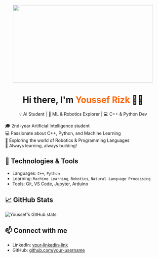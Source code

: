 <p align="center">
  <img src="https://giffiles.alphacoders.com/673/6732.gif" width="95%" height="250px">
</p>

<h1 align="center">Hi there, I'm <span style="color:#ff6600">Youssef Rizk</span> 👨‍💻</h1>

<p align="center">💡 AI Student | 🚀 ML & Robotics Explorer | 💻 C++ & Python Dev</p>

🎓 2nd-year Artificial Intelligence student  
💻 Passionate about C++, Python, and Machine Learning  
🤖 Exploring the world of Robotics & Programming Languages  
🚀 Always learning, always building!

## 🔧 Technologies & Tools

- Languages: `C++`, `Python`  
- Learning: `Machine Learning`, `Robotics`, `Natural Language Processing`  
- Tools: Git, VS Code, Jupyter, Arduino

## 📈 GitHub Stats

![Youssef's GitHub stats](https://github-readme-stats.vercel.app/api?username=your-username&show_icons=true&theme=radical)

## 📫 Connect with me

- LinkedIn: [your-linkedin-link](https://linkedin.com/in/your-username)  
- GitHub: [github.com/your-username](https://github.com/your-username)
